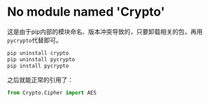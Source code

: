 # No module named 'Crypto'

这是由于pip内部的模块命名、版本冲突导致的，只要卸载相关的包，再用`pycrypto`代替即可。
```sh
pip uninstall crypto 
pip uninstall pycrypto 
pip install pycrypto
```

之后就能正常的引用了：
```py
from Crypto.Cipher import AES
```
